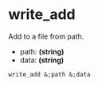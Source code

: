 # write_add
Add to a file from path.

- path: **(string)**
- data: **(string)**

<pre><code>write_add &;path &;data</code></pre>